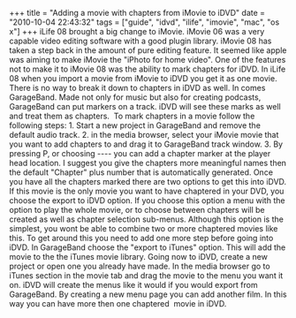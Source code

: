 +++
title = "Adding a movie with chapters from iMovie to iDVD"
date = "2010-10-04 22:43:32"
tags = ["guide", "idvd", "ilife", "imovie", "mac", "os x"]
+++
iLife 08 brought a big change to iMovie. iMovie 06 was a very capable video
editing software with a good plugin library. iMovie 08 has taken a step back
in the amount of pure editing feature. It seemed like apple was aiming to make
iMovie the "iPhoto for home video". One of the features not to make it to
iMovie 08 was the ability to mark chapters for iDVD. In iLife 08 when you
import a movie from iMovie to iDVD you get it as one movie. There is no way to
break it down to chapters in iDVD as well. In comes GarageBand. Made not only
for music but also for creating podcasts, GarageBand can put markers on a
track. iDVD will see these marks as well and treat them as chapters.  To mark
chapters in a movie follow the following steps: 1. Start a new project in
GarageBand and remove the default audio track. 2. in the media browser, select
your iMovie movie that you want to add chapters to and drag it to GarageBand
track window. 3. By pressing P, or choosing ---- you can add a chapter marker
at the player head location. I suggest you give the chapters more meaningful
names then the default "Chapter" plus number that is automatically generated.
Once you have all the chapters marked there are two options to get this into
iDVD. If this movie is the only movie you want to have chaptered in your DVD,
you choose the export to iDVD option. If you choose this option a menu with
the option to play the whole movie, or to choose between chapters will be
created as well as chapter selection sub-menus. Although this option is the
simplest, you wont be able to combine two or more chaptered movies like this.
To get around this you need to add one more step before going into iDVD. In
GarageBand choose the "export to iTunes" option. This will add the movie to
the the iTunes movie library. Going now to iDVD, create a new project or open
one you already have made. In the media browser go to iTunes section in the
movie tab and drag the movie to the menu you want it on. iDVD will create the
menus like it would if you would export from GarageBand. By creating a new
menu page you can add another film. In this way you can have more then one
chaptered  movie in iDVD.

